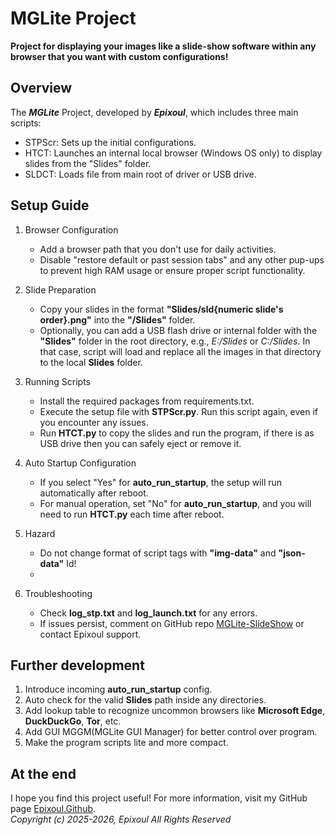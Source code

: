 # MGLite Project
**Project for displaying your images like a slide-show software within any browser that you want with custom configurations!**

## Overview
The ***MGLite*** Project, developed by ***Epixoul***, which includes three main scripts:  
- STPScr: Sets up the initial configurations.  
- HTCT: Launches an internal local browser (Windows OS only) to display slides from the "Slides" folder.
- SLDCT: Loads file from main root of driver or USB drive.
## Setup Guide

1. Browser Configuration  
   - Add a browser path that you don't use for daily activities.  
   - Disable "restore default or past session tabs" and any other pup-ups to prevent high RAM usage or ensure proper script functionality.

2. Slide Preparation  
   - Copy your slides in the format **"Slides/sld{numeric slide's order}.png"** into the **"/Slides"** folder.  
   - Optionally, you can add a USB flash drive or internal folder with the **"Slides"** folder in the root directory, e.g., *E:/Slides* or *C:/Slides*. In that case, script will load and replace all the images in that directory to the local **Slides** folder.

3. Running Scripts
   - Install the required packages from requirements.txt.
   - Execute the setup file with **STPScr.py**. Run this script again, even if you encounter any issues.
   - Run **HTCT.py** to copy the slides and run the program, if there is as USB drive then you can safely eject or remove it. 

4. Auto Startup Configuration  
   - If you select "Yes" for **auto_run_startup**, the setup will run automatically after reboot.  
   - For manual operation, set "No" for **auto_run_startup**, and you will need to run **HTCT.py** each time after reboot.
5. Hazard
   - Do not change format of script tags with **"img-data"** and **"json-data"** Id!
   -
6. Troubleshooting  
   - Check **log_stp.txt** and **log_launch.txt** for any errors.  
   - If issues persist, comment on GitHub repo [MGLite-SlideShow](https://github.com/epixoul/MGLite-SlideShow) or contact Epixoul support.
## Further development
1. Introduce incoming **auto_run_startup** config.
2. Auto check for the valid **Slides** path inside any directories.
3. Add lookup table to recognize uncommon browsers like **Microsoft Edge**, **DuckDuckGo**, **Tor**, etc.
5. Add GUI MGGM(MGLite GUI Manager) for better control over program.
6. Make the program scripts lite and more compact.
## At the end
I hope you find this project useful! For more information, visit my GitHub page [Epixoul.Github](https://github.com/epixoul).
<br/>*Copyright (c) 2025-2026, Epixoul All Rights Reserved*
